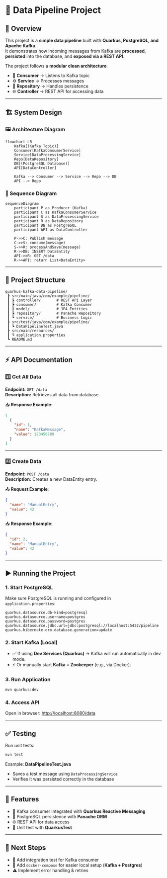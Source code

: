 # 📌 Data Pipeline Project

## 📖 Overview
This project is a **simple data pipeline** built with **Quarkus, PostgreSQL, and Apache Kafka**.  
It demonstrates how incoming messages from Kafka are **processed**, **persisted** into the database, and **exposed via a REST API**.

The project follows a **modular clean architecture**:

- 📨 **Consumer** → Listens to Kafka topic  
- ⚙️ **Service** → Processes messages  
- 💾 **Repository** → Handles persistence  
- 🌐 **Controller** → REST API for accessing data  

---

## 🏗️ System Design

### 🖼️ Architecture Diagram
```mermaid
flowchart LR
    Kafka[(Kafka Topic)]
    Consumer[KafkaConsumerService]
    Service[DataProcessingService]
    Repo[DataRepository]
    DB[(PostgreSQL Database)]
    API[DataController]

    Kafka --> Consumer --> Service --> Repo --> DB
    API --> Repo
```

### 🔄 Sequence Diagram
```mermaid
sequenceDiagram
    participant P as Producer (Kafka)
    participant C as KafkaConsumerService
    participant S as DataProcessingService
    participant R as DataRepository
    participant DB as PostgreSQL
    participant API as DataController

    P->>C: Publish message
    C->>S: consume(message)
    S->>R: processAndSave(message)
    R->>DB: INSERT DataEntity
    API->>R: GET /data
    R->>API: return List<DataEntity>
```

---

## 📂 Project Structure
```
quarkus-kafka-data-pipeline/
 ┣ src/main/java/com/example/pipeline/
 ┃ ┣ controller/       # REST API Layer
 ┃ ┣ consumer/         # Kafka Consumer
 ┃ ┣ model/            # JPA Entities
 ┃ ┣ repository/       # Panache Repository
 ┃ ┗ service/          # Business Logic
 ┣ src/test/java/com/example/pipeline/
 ┃ ┗ DataPipelineTest.java
 ┣ src/main/resources/
 ┃ ┗ application.properties
 ┗ README.md
```

---

## ⚡ API Documentation

### 1️⃣ Get All Data  
**Endpoint:** `GET /data`  
**Description:** Retrieves all data from database.  

📥 **Response Example**:
```json
[
  {
    "id": 1,
    "name": "KafkaMessage",
    "value": 123456789
  }
]
```

---

### 2️⃣ Create Data  
**Endpoint:** `POST /data`  
**Description:** Creates a new DataEntity entry.  

📤 **Request Example**:
```json
{
  "name": "ManualEntry",
  "value": 42
}
```

📥 **Response Example**:
```json
{
  "id": 2,
  "name": "ManualEntry",
  "value": 42
}
```

---

## ▶️ Running the Project

### 1. Start PostgreSQL
Make sure PostgreSQL is running and configured in `application.properties`:

```properties
quarkus.datasource.db-kind=postgresql
quarkus.datasource.username=postgres
quarkus.datasource.password=postgres
quarkus.datasource.jdbc.url=jdbc:postgresql://localhost:5432/pipeline
quarkus.hibernate-orm.database.generation=update
```

### 2. Start Kafka (Local)
- ✅ If using **Dev Services (Quarkus)** → Kafka will run automatically in dev mode.  
- ⚡ Or manually start **Kafka + Zookeeper** (e.g., via Docker).

### 3. Run Application
```bash
mvn quarkus:dev
```

### 4. Access API
Open in browser: [http://localhost:8080/data](http://localhost:8080/data)

---

## ✅ Testing

Run unit tests:
```bash
mvn test
```

Example: **DataPipelineTest.java**
- Saves a test message using `DataProcessingService`
- Verifies it was persisted correctly in the database  

---

## 🚀 Features
- 📨 Kafka consumer integrated with **Quarkus Reactive Messaging**  
- 💾 PostgreSQL persistence with **Panache ORM**  
- 🌐 REST API for data access  
- 🧪 Unit test with **QuarkusTest**  

---

## 📌 Next Steps
- 🔗 Add integration test for Kafka consumer  
- 🐳 Add `docker-compose` for easier local setup (**Kafka + Postgres**)  
- ⚠️ Implement error handling & retries  
